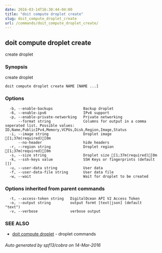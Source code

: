 ```yaml
---
date: 2016-03-14T16:30:44-04:00
title: "doit compute droplet create"
slug: doit_compute_droplet_create
url: /commands/doit_compute_droplet_create/
---
```

## doit compute droplet create

create droplet

### Synopsis


create droplet

```
doit compute droplet create NAME [NAME ...]
```

### Options

```
  -b, --enable-backups              Backup droplet
  -6, --enable-ipv6                 IPv6 support
  -p, --enable-private-networking   Private networking
      --format string               Columns for output in a comma seperated list. Possible values: ID,Name,PublicIPv4,Memory,VCPUs,Disk,Region,Image,Status
  -i, --image string                Droplet image [1;37m(required)[0m
      --no-header                   hide headers
  -r, --region string               Droplet region [1;37m(required)[0m
  -s, --size string                 Droplet size [1;37m(required)[0m
  -k, --ssh-keys value              SSH Keys or fingerprints (default [])
  -u, --user-data string            User data
  -f, --user-data-file string       User data file
  -w, --wait                        Wait for droplet to be created
```

### Options inherited from parent commands

```
  -t, --access-token string   DigitalOcean API V2 Access Token
  -o, --output string         output formt [text|json] (default "text")
  -v, --verbose               verbose output
```

### SEE ALSO
* [doit compute droplet](/commands/doit_compute_droplet/)	 - droplet commands

###### Auto generated by spf13/cobra on 14-Mar-2016
